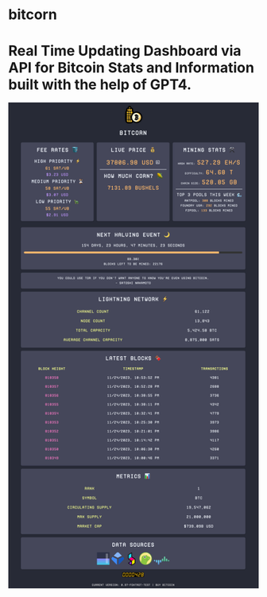 # bitcorn
# Real Time Updating Dashboard via API for Bitcoin Stats and Information built with the help of GPT4.
![Alt Text](preview.png)
